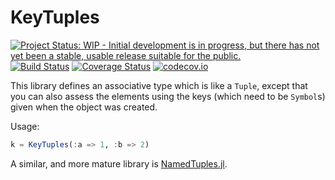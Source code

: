 # KeyTuples

[![Project Status: WIP - Initial development is in progress, but there has not yet been a stable, usable release suitable for the public.](http://www.repostatus.org/badges/latest/wip.svg)](http://www.repostatus.org/#wip)
[![Build Status](https://travis-ci.org/tpapp/KeyTuples.jl.svg?branch=master)](https://travis-ci.org/tpapp/KeyTuples.jl)
[![Coverage Status](https://coveralls.io/repos/tpapp/KeyTuples.jl/badge.svg?branch=master&service=github)](https://coveralls.io/github/tpapp/KeyTuples.jl?branch=master)
[![codecov.io](http://codecov.io/github/tpapp/KeyTuples.jl/coverage.svg?branch=master)](http://codecov.io/github/tpapp/KeyTuples.jl?branch=master)

This library defines an associative type which is like a `Tuple`, except that you can also assess the elements using the keys (which need to be `Symbol`s) given when the object was created.

Usage:
```julia
k = KeyTuples(:a => 1, :b => 2)
```

A similar, and more mature library is [NamedTuples.jl](https://github.com/blackrock/NamedTuples.jl/blob/master/src/NamedTuples.jl).
